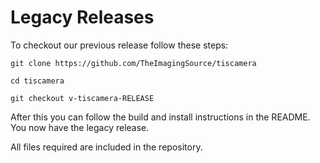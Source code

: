 
# Legacy Releases

To checkout our previous release follow these steps:

    git clone https://github.com/TheImagingSource/tiscamera

    cd tiscamera

    git checkout v-tiscamera-RELEASE

After this you can follow the build and install instructions in the README.
You now have the legacy release.

All files required are included in the repository.
